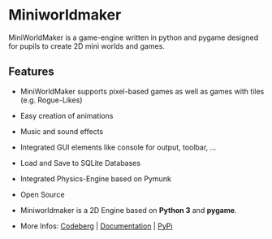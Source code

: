 Miniworldmaker
==============

MiniWorldMaker is a game-engine written in python and pygame 
designed for pupils to create 2D mini worlds and games.

Features
--------

  * MiniWorldMaker supports pixel-based games as well as games with
  tiles (e.g. Rogue-Likes)

  * Easy creation of animations

  * Music and sound effects

  * Integrated GUI elements like console for output, toolbar, ...
  
  * Load and Save to SQLite Databases
  
  * Integrated Physics-Engine based on Pymunk

  * Open Source
  
  * Miniworldmaker is a 2D Engine based on **Python 3** and **pygame**.

  * More Infos: [Codeberg](https://codeberg.org/a_siebel/miniworldmaker) | [Documentation](http://miniworldmaker.de/) | [PyPi](https://pypi.org/project/miniworldmaker/) 
